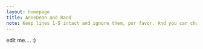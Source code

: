 ```yaml
---
layout: homepage
title: AnneDean and Rand
note: Keep lines 1-5 intact and ignore them, por favor. And you can change anything below that and that's what will show up on the page! -N
---
```


edit me.... :)
